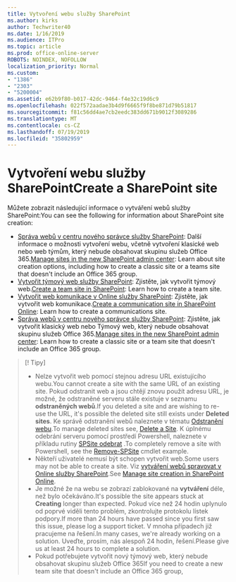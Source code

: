 ```yaml
---
title: Vytvoření webu služby SharePoint
ms.author: kirks
author: Techwriter40
ms.date: 1/16/2019
ms.audience: ITPro
ms.topic: article
ms.prod: office-online-server
ROBOTS: NOINDEX, NOFOLLOW
localization_priority: Normal
ms.custom:
- "1386"
- "2303"
- "5200004"
ms.assetid: e62b9f80-b017-42dc-9464-f4e32c19d6c9
ms.openlocfilehash: 022f572aadae3b4d9f6665f9f8be871d79b51817
ms.sourcegitcommit: f81c56dd4ae7cb2eedc383dd671b9012f3089286
ms.translationtype: MT
ms.contentlocale: cs-CZ
ms.lasthandoff: 07/19/2019
ms.locfileid: "35802959"
---
```

# <a name="create-a-sharepoint-site"></a><span data-ttu-id="0bf90-102">Vytvoření webu služby SharePoint</span><span class="sxs-lookup"><span data-stu-id="0bf90-102">Create a SharePoint site</span></span>

<span data-ttu-id="0bf90-103">Můžete zobrazit následující informace o vytváření webů služby SharePoint:</span><span class="sxs-lookup"><span data-stu-id="0bf90-103">You can see the following for information about SharePoint site creation:</span></span>
- <span data-ttu-id="0bf90-104">[Správa webů v centru nového správce služby SharePoint](https://docs.microsoft.com/sharepoint/manage-site-creation): Další informace o možnosti vytvoření webu, včetně vytvoření klasické web nebo web týmům, který nebude obsahovat skupinu služeb Office 365.</span><span class="sxs-lookup"><span data-stu-id="0bf90-104">[Manage sites in the new SharePoint admin center](https://docs.microsoft.com/sharepoint/manage-site-creation): Learn about site creation options, including how to create a classic site or a teams site that doesn't include an Office 365 group.</span></span>
- <span data-ttu-id="0bf90-105">[Vytvořit týmový web služby SharePoint](https://support.office.com/article/create-a-team-site-in-sharepoint-ef10c1e7-15f3-42a3-98aa-b5972711777d?ui=en-US&amp;rs=en-US&amp;ad=US): Zjistěte, jak vytvořit týmový web.</span><span class="sxs-lookup"><span data-stu-id="0bf90-105">[Create a team site in SharePoint](https://support.office.com/article/create-a-team-site-in-sharepoint-ef10c1e7-15f3-42a3-98aa-b5972711777d?ui=en-US&amp;rs=en-US&amp;ad=US): Learn how to create a team site.</span></span>
- <span data-ttu-id="0bf90-106">[Vytvořit web komunikace v Online služby SharePoint](https://support.office.com/article/7fb44b20-a72f-4d2c-9173-fc8f59ba50eb): Zjistěte, jak vytvořit web komunikace.</span><span class="sxs-lookup"><span data-stu-id="0bf90-106">[Create a communication site in SharePoint Online](https://support.office.com/article/7fb44b20-a72f-4d2c-9173-fc8f59ba50eb): Learn how to create a communications site.</span></span>
- <span data-ttu-id="0bf90-107">[Správa webů v centru nového správce služby SharePoint](https://docs.microsoft.com/sharepoint/manage-sites-in-new-admin-center#create-a-site): Zjistěte, jak vytvořit klasický web nebo Týmový web, který nebude obsahovat skupinu služeb Office 365.</span><span class="sxs-lookup"><span data-stu-id="0bf90-107">[Manage sites in the new SharePoint admin center](https://docs.microsoft.com/sharepoint/manage-sites-in-new-admin-center#create-a-site):  Learn how to create a classic site or a team site that doesn't include an Office 365 group.</span></span>


  
> [! Tipy]
> - <span data-ttu-id="0bf90-109">Nelze vytvořit web pomocí stejnou adresu URL existujícího webu.</span><span class="sxs-lookup"><span data-stu-id="0bf90-109">You cannot create a site with the same URL of an existing site.</span></span> <span data-ttu-id="0bf90-110">Pokud odstranit web a jsou chtějí znovu použít adresu URL, je možné, že odstraněné serveru stále existuje v seznamu **odstraněných webů**.</span><span class="sxs-lookup"><span data-stu-id="0bf90-110">If you deleted a site and are wishing to re-use the URL, it's possible the deleted site still exists under **Deleted sites**.</span></span> <span data-ttu-id="0bf90-111">Ke správě odstranění webů naleznete v tématu [Odstranění webu](https://docs.microsoft.com/sharepoint/manage-sites-in-new-admin-center#delete-a-site).</span><span class="sxs-lookup"><span data-stu-id="0bf90-111">To manage deleted sites see, [Delete a Site](https://docs.microsoft.com/sharepoint/manage-sites-in-new-admin-center#delete-a-site).</span></span> <span data-ttu-id="0bf90-112">K úplnému odebrání serveru pomocí prostředí Powershell, naleznete v příkladu rutiny [SPSite odebrat](https://docs.microsoft.com/sharepoint/manage-sites-in-new-admin-center#delete-a-site) .</span><span class="sxs-lookup"><span data-stu-id="0bf90-112">To completely remove a site with Powershell, see the [Remove-SPSite](https://docs.microsoft.com/sharepoint/manage-sites-in-new-admin-center#delete-a-site) cmdlet example.</span></span>
> - <span data-ttu-id="0bf90-113">Někteří uživatelé nemusí být schopen vytvořit web.</span><span class="sxs-lookup"><span data-stu-id="0bf90-113">Some users may not be able to create a site.</span></span> <span data-ttu-id="0bf90-114">Viz [vytváření webů spravovat v Online služby SharePoint](https://docs.microsoft.com/sharepoint/manage-site-creation).</span><span class="sxs-lookup"><span data-stu-id="0bf90-114">See [Manage site creation in SharePoint Online](https://docs.microsoft.com/sharepoint/manage-site-creation).</span></span>
> - <span data-ttu-id="0bf90-115">Je možné že na webu se zobrazí zablokované na **vytváření** déle, než bylo očekáváno.</span><span class="sxs-lookup"><span data-stu-id="0bf90-115">It's possible the site appears stuck at **Creating** longer than expected.</span></span> <span data-ttu-id="0bf90-116">Pokud více než 24 hodin uplynulo od poprvé viděli tento problém, zkontrolujte protokolu lístek podpory.</span><span class="sxs-lookup"><span data-stu-id="0bf90-116">If more than 24 hours have passed since you first saw this issue, please log a support ticket.</span></span> <span data-ttu-id="0bf90-117">V mnoha případech již pracujeme na řešení.</span><span class="sxs-lookup"><span data-stu-id="0bf90-117">In many cases, we're already working on a solution.</span></span> <span data-ttu-id="0bf90-118">Uveďte, prosím, nás alespoň 24 hodin, řešení.</span><span class="sxs-lookup"><span data-stu-id="0bf90-118">Please give us at least 24 hours to complete a solution.</span></span>
> - <span data-ttu-id="0bf90-119">Pokud potřebujete vytvořit nový týmový web, který nebude obsahovat skupinu služeb Office 365</span><span class="sxs-lookup"><span data-stu-id="0bf90-119">If you need to create a new team site that doesn't include an Office 365 group,</span></span> 


